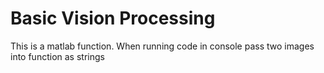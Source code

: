 # Basic Vision Processing
This is a matlab function. When running code in console pass two images into function as strings